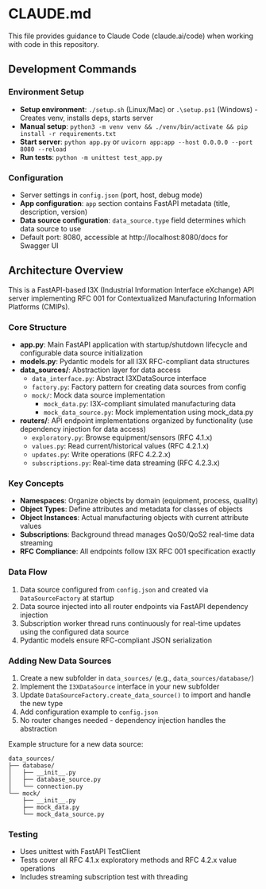 # CLAUDE.md

This file provides guidance to Claude Code (claude.ai/code) when working with code in this repository.

## Development Commands

### Environment Setup
- **Setup environment**: `./setup.sh` (Linux/Mac) or `.\setup.ps1` (Windows) - Creates venv, installs deps, starts server
- **Manual setup**: `python3 -m venv venv && ./venv/bin/activate && pip install -r requirements.txt`
- **Start server**: `python app.py` or `uvicorn app:app --host 0.0.0.0 --port 8080 --reload`
- **Run tests**: `python -m unittest test_app.py`

### Configuration
- Server settings in `config.json` (port, host, debug mode)
- **App configuration**: `app` section contains FastAPI metadata (title, description, version)
- **Data source configuration**: `data_source.type` field determines which data source to use
- Default port: 8080, accessible at http://localhost:8080/docs for Swagger UI

## Architecture Overview

This is a FastAPI-based I3X (Industrial Information Interface eXchange) API server implementing RFC 001 for Contextualized Manufacturing Information Platforms (CMIPs).

### Core Structure
- **app.py**: Main FastAPI application with startup/shutdown lifecycle and configurable data source initialization
- **models.py**: Pydantic models for all I3X RFC-compliant data structures
- **data_sources/**: Abstraction layer for data access
  - `data_interface.py`: Abstract I3XDataSource interface
  - `factory.py`: Factory pattern for creating data sources from config
  - `mock/`: Mock data source implementation
    - `mock_data.py`: I3X-compliant simulated manufacturing data
    - `mock_data_source.py`: Mock implementation using mock_data.py
- **routers/**: API endpoint implementations organized by functionality (use dependency injection for data access)
  - `exploratory.py`: Browse equipment/sensors (RFC 4.1.x)
  - `values.py`: Read current/historical values (RFC 4.2.1.x)  
  - `updates.py`: Write operations (RFC 4.2.2.x)
  - `subscriptions.py`: Real-time data streaming (RFC 4.2.3.x)

### Key Concepts
- **Namespaces**: Organize objects by domain (equipment, process, quality)
- **Object Types**: Define attributes and metadata for classes of objects
- **Object Instances**: Actual manufacturing objects with current attribute values
- **Subscriptions**: Background thread manages QoS0/QoS2 real-time data streaming
- **RFC Compliance**: All endpoints follow I3X RFC 001 specification exactly

### Data Flow
1. Data source configured from `config.json` and created via `DataSourceFactory` at startup
2. Data source injected into all router endpoints via FastAPI dependency injection
3. Subscription worker thread runs continuously for real-time updates using the configured data source
4. Pydantic models ensure RFC-compliant JSON serialization

### Adding New Data Sources
1. Create a new subfolder in `data_sources/` (e.g., `data_sources/database/`)
2. Implement the `I3XDataSource` interface in your new subfolder
3. Update `DataSourceFactory.create_data_source()` to import and handle the new type
4. Add configuration example to `config.json`
5. No router changes needed - dependency injection handles the abstraction

Example structure for a new data source:
```
data_sources/
├── database/
│   ├── __init__.py
│   ├── database_source.py
│   └── connection.py
└── mock/
    ├── __init__.py
    ├── mock_data.py
    └── mock_data_source.py
```

### Testing
- Uses unittest with FastAPI TestClient
- Tests cover all RFC 4.1.x exploratory methods and RFC 4.2.x value operations
- Includes streaming subscription test with threading